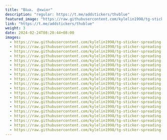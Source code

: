 ```yaml
---
title: "𝖡𝗅𝗎ə， @xwior"
description: "regular: https://t.me/addstickers/thvblue"
featured_image: "https://raw.githubusercontent.com/kylelin1998/tg-sticker-spreading-worldwide-images/main/img/fd7e6fbc-67aa-48d3-9ece-158769565522.jpg"
link: "https://t.me/addstickers/thvblue"
weight: 3
date: 2024-02-24T08:20:44+08:00
images:
  - https://raw.githubusercontent.com/kylelin1998/tg-sticker-spreading-worldwide-images/main/img/fd7e6fbc-67aa-48d3-9ece-158769565522.jpg
  - https://raw.githubusercontent.com/kylelin1998/tg-sticker-spreading-worldwide-images/main/img/4b07712a-af3d-40dc-9e0c-8c8bbd075023.jpg
  - https://raw.githubusercontent.com/kylelin1998/tg-sticker-spreading-worldwide-images/main/img/4d27eb17-83f3-42e1-b115-0f3de05eb16e.jpg
  - https://raw.githubusercontent.com/kylelin1998/tg-sticker-spreading-worldwide-images/main/img/f9ccc67f-e10b-45ef-be7c-081d87caf391.jpg
  - https://raw.githubusercontent.com/kylelin1998/tg-sticker-spreading-worldwide-images/main/img/08dc0d70-c8ac-4c4d-967e-58d3bd228f94.jpg
  - https://raw.githubusercontent.com/kylelin1998/tg-sticker-spreading-worldwide-images/main/img/78e17388-c635-4f31-b852-87f49e4c11fe.jpg
  - https://raw.githubusercontent.com/kylelin1998/tg-sticker-spreading-worldwide-images/main/img/f71924b9-a4a3-4927-8131-93fab8c40c89.jpg
  - https://raw.githubusercontent.com/kylelin1998/tg-sticker-spreading-worldwide-images/main/img/c80aecfd-b820-4a5f-9f5b-5dcb18c350a3.jpg
  - https://raw.githubusercontent.com/kylelin1998/tg-sticker-spreading-worldwide-images/main/img/6f69bdf3-cc66-40c7-9cbc-653efe40dbab.jpg
  - https://raw.githubusercontent.com/kylelin1998/tg-sticker-spreading-worldwide-images/main/img/0d117384-2607-40c3-b142-700bbf5048fd.jpg
  - https://raw.githubusercontent.com/kylelin1998/tg-sticker-spreading-worldwide-images/main/img/25ec5039-d6b2-4e50-81a4-d49534bd8534.jpg
  - https://raw.githubusercontent.com/kylelin1998/tg-sticker-spreading-worldwide-images/main/img/cd6ae9ad-e8e0-4f82-9923-72169c1d6036.jpg
  - https://raw.githubusercontent.com/kylelin1998/tg-sticker-spreading-worldwide-images/main/img/870ae5dd-b1c3-4b06-aeee-be5c39e4923e.jpg
  - https://raw.githubusercontent.com/kylelin1998/tg-sticker-spreading-worldwide-images/main/img/f756dd90-31fb-435e-990b-aa961ead6ce5.jpg
  - https://raw.githubusercontent.com/kylelin1998/tg-sticker-spreading-worldwide-images/main/img/152d988a-085f-4546-9bd0-dc56f851c917.jpg
  - https://raw.githubusercontent.com/kylelin1998/tg-sticker-spreading-worldwide-images/main/img/ea0d68ca-6535-42e9-ad25-a43b28a9f944.jpg
  - https://raw.githubusercontent.com/kylelin1998/tg-sticker-spreading-worldwide-images/main/img/9c587c6c-38fb-42af-acc1-c79567832d72.jpg
  - https://raw.githubusercontent.com/kylelin1998/tg-sticker-spreading-worldwide-images/main/img/0e415430-eecb-4249-93a3-72bc74e90929.jpg
  - https://raw.githubusercontent.com/kylelin1998/tg-sticker-spreading-worldwide-images/main/img/285f73fc-673e-4eab-a646-34260d3e99df.jpg
  - https://raw.githubusercontent.com/kylelin1998/tg-sticker-spreading-worldwide-images/main/img/b98589bf-0ae5-4900-9b33-0adb06c0cb77.jpg
---
```

